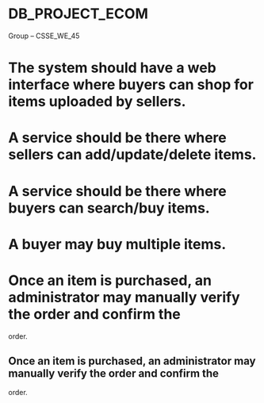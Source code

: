 # DB_PROJECT_ECOM
Group – CSSE_WE_45

# The system should have a web interface where buyers can shop for items uploaded by sellers.
#  A service should be there where sellers can add/update/delete items.
#  A service should be there where buyers can search/buy items. 
#  A buyer may buy multiple items. 
#  Once an item is purchased, an administrator may manually verify the order and confirm the
order.
##  Once an item is purchased, an administrator may manually verify the order and confirm the
order.